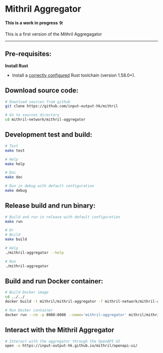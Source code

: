 # Mithril Aggregator

**This is a work in progress** :hammer_and_wrench:

This is a first version of the Mithril Aggregagator

---
## Pre-requisites:

**Install Rust**

- Install a [correctly configured](https://www.rust-lang.org/learn/get-started) Rust toolchain (version 1.58.0+). 


## Download source code:
```bash
# Download sources from github
git clone https://github.com/input-output-hk/mithril

# Go to sources directory
cd mithril-network/mithril-aggregator
```

## Development test and build:
```bash
# Test
make test

# Help
make help

# Doc
make doc

# Run in debug with default configuration
make debug
```

## Release build and run binary:
```bash
# Build and run in release with default configuration
make run

# Or
# Build
make build

# Help
./mithril-aggregator --help

# Run
./mithril-aggregator
```

## Build and run Docker container:

```bash
# Build Docker image
cd ../../
docker build -t mithril/mithril-aggregator -f mithril-network/mithril-aggregator/Dockerfile .

# Run Docker container
docker run --rm -p 8080:8080 --name='mithril-aggregator' mithril/mithril-aggregator
```

## Interact with the Mithril Aggregator
```bash
# Interact with the aggregator through the OpenAPI UI
open -u https://input-output-hk.github.io/mithril/openapi-ui/
```

